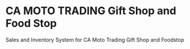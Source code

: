 # CA MOTO TRADING Gift Shop and Food Stop
Sales and Inventory System for CA Moto Trading Gift Shop and Foodstop
